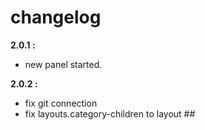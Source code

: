 # changelog
**2.0.1 :**

 - new panel started.

 **2.0.2 :**
 - fix git connection
 - fix layouts.category-children to layout ##